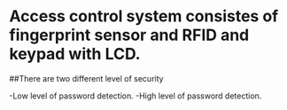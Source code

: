 # Access control system consistes of fingerprint sensor and RFID and keypad with LCD.


##There are two different level of security

-Low level of password detection.
-High level of password detection.
